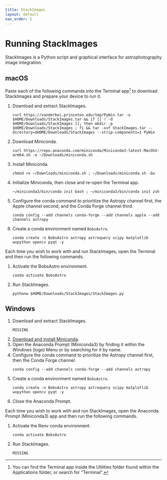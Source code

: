 ```yaml
---
title: StackImages
layout: default 
nav_order: 5
---
```


# Running StackImages

StackImages is a Python script and graphical interface for astrophotography image integration.

## macOS

Paste each of the following commands into the Terminal app[^term] to download StackImages and prepare your device to run it.

1. Download and extract StackImages.
	```
    curl https://vanderbei.princeton.edu/tmp/PyWin.tar -o $HOME/Downloads/StackImages.tar && if [[ ! -d $HOME/Downloads/StackImages ]]; then mkdir -p $HOME/Downloads/StackImages ; fi && tar -xvf StackImages.tar --directory=$HOME/Downloads/StackImages --strip-components=1 PyWin
	```
2. Download Miniconda.
    ```
    curl https://repo.anaconda.com/miniconda/Miniconda3-latest-MacOSX-arm64.sh -o ~/Downloads/miniconda.sh
    ```
3. Install Miniconda.
    ```
    chmod +x ~/Downloads/miniconda.sh ; ~/Downloads/miniconda.sh -bu
    ```
4. Initialize Miniconda, then close and re-open the Terminal app.
    ```
    ~/miniconda3/bin/conda init bash ; ~/miniconda3/bin/conda init zsh
    ```
5. Configure the conda command to prioritize the Astropy channel first, the Apple channel second, and the Conda Forge channel third.
    ```
    conda config --add channels conda-forge --add channels apple --add channels astropy
    ```
6. Create a conda environment named `BobsAstro`.
    ```
    conda create -n BobsAstro astropy astroquery scipy matplotlib wxpython opencv pyqt -y
    ```
Each time you wish to work with and run StackImages, open the Terminal and then run the following commands.

1. Activate the BobsAstro environment.
    ```
    conda activate BobsAstro
    ```

2. Run StackImages.
	```
	pythonw $HOME/Downloads/StackImages/StackImages.py
	```


## Windows

1. Download and extract StackImages.
	```
	MISSING
	```
2. [Download and install Miniconda](https://repo.anaconda.com/miniconda/Miniconda3-latest-Windows-x86_64.exe).
3. Open the Anaconda Prompt (Miniconda3) by finding it within the Windows (logo) Menu or by searching for it by name.
4. Configure the conda command to prioritize the Astropy channel first, then the Conda Forge channel.
    ```
    conda config --add channels conda-forge --add channels astropy
    ```
4. Create a conda environment named `BobsAstro`.
    ```
    conda create -n BobsAstro astropy astroquery scipy matplotlib wxpython opencv pyqt -y
    ```
5. Close the Anaconda Prompt.

Each time you wish to work with and run StackImages, open the Anaconda Prompt (Miniconda3) app and then run the following commands.

1. Activate the Renv conda environment.
    ```
    conda activate BobsAstro
    ```
2. Run StackImages.
	```
	MISSING
	```

[^term]: You can find the Terminal app inside the Utilities folder found within the Applications folder, or search for "Terminal".